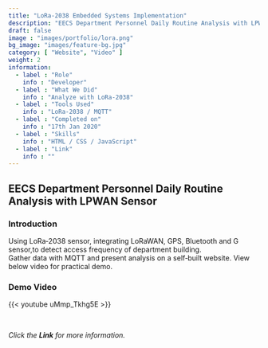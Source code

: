 ```yaml
---
title: "LoRa-2038 Embedded Systems Implementation"
description: "EECS Department Personnel Daily Routine Analysis with LPWAN Sensor"
draft: false
image : "images/portfolio/lora.png"
bg_image: "images/feature-bg.jpg"
category: [ "Website", "Video" ]
weight: 2
information:
  - label : "Role"
    info : "Developer"
  - label : "What We Did"
    info : "Analyze with LoRa-2038"
  - label : "Tools Used"
    info : "LoRa-2038 / MQTT"
  - label : "Completed on"
    info : "17th Jan 2020"
  - label : "Skills"
    info : "HTML / CSS / JavaScript"
  - label : "Link"
    info : ""
---
```


## EECS Department Personnel Daily Routine Analysis with LPWAN Sensor
### Introduction
Using LoRa‐2038 sensor, integrating LoRaWAN, GPS, Bluetooth and G sensor,to detect access frequency of department building. </br>
Gather data with MQTT and present analysis on a self‐built website. View below video for practical demo.


### Demo Video
{{< youtube uMmp_Tkhg5E >}}

</br>

*Click the **Link** for more information.*
